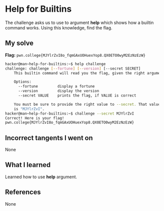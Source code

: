 # Help for Builtins
The challenge asks us to use to argument  **help** which shows how a builtin command works. Using this knowledge, find the flag.
## My solve
**Flag:** `pwn.college{MJYlrZvI8o_fqmGAxUOHuexYop8.QX0ETO0wyM2EzNzEzW}`

```bash
hacker@man~help-for-builtins:~$ help challenge
challenge: challenge [--fortune] [--version] [--secret SECRET]
    This builtin command will read you the flag, given the right arguments!

    Options:
      --fortune         display a fortune
      --version         display the version
      --secret VALUE    prints the flag, if VALUE is correct

    You must be sure to provide the right value to --secret. That value
    is "MJYlrZvI".
hacker@man~help-for-builtins:~$ challenge --secret MJYlrZvI
Correct! Here is your flag!
pwn.college{MJYlrZvI8o_fqmGAxUOHuexYop8.QX0ETO0wyM2EzNzEzW}
```
## Incorrect tangents I went on
None
## What I learned
Learned how to use **help** argument.
## References 
None
